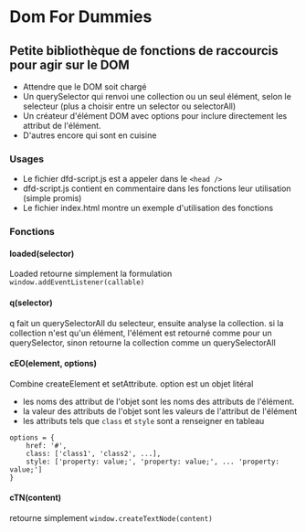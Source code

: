 # Dom For Dummies

## Petite bibliothèque de fonctions de raccourcis pour agir sur le DOM

* Attendre que le DOM soit chargé
* Un querySelector qui renvoi une collection ou un seul élément, selon le selecteur (plus a choisir entre un selector ou selectorAll)
* Un créateur d'élément DOM avec options pour inclure directement les attribut de l'élément.
* D'autres encore qui sont en cuisine

### Usages
* Le fichier dfd-script.js est a appeler dans le ```<head />```
* dfd-script.js contient en commentaire dans les fonctions leur utilisation (simple promis)
* Le fichier index.html montre un exemple d'utilisation des fonctions

### Fonctions

#### loaded(selector)
Loaded retourne simplement la formulation ```window.addEventListener(callable)```

#### q(selector)
q fait un querySelectorAll du selecteur, ensuite analyse la collection.
si la collection n'est qu'un élément, l'élément est retourné comme pour un querySelector,
sinon retourne la collection comme un querySelectorAll

#### cEO(element, options)
Combine createElement et setAttribute.
option est un objet litéral
* les noms des attribut de l'objet sont les noms des attributs de l'élément.
* la valeur des attributs de l'objet sont les valeurs de l'attribut de l'élément
* les attributs tels que ```class``` et ```style``` sont a renseigner en tableau
```
options = {
    href: '#',
    class: ['class1', 'class2', ...],
    style: ['property: value;', 'property: value;', ... 'property: value;']
}
```

#### cTN(content)
retourne simplement ```window.createTextNode(content)```